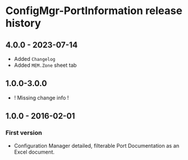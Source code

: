 # ConfigMgr-PortInformation release history

## 4.0.0 - 2023-07-14

* Added `Changelog`
* Added `MEM.Zone` sheet tab

## 1.0.0-3.0.0

* ! Missing change info !

## 1.0.0 - 2016-02-01

### First version

* Configuration Manager detailed, filterable Port Documentation as an Excel document.
